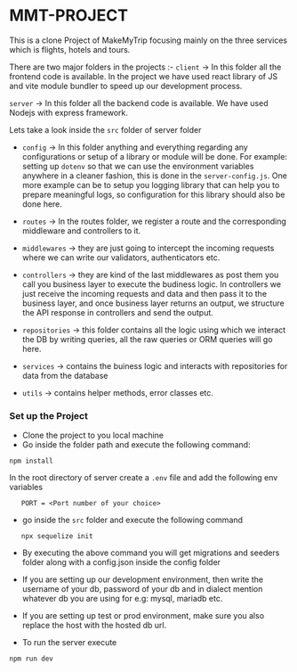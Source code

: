 # MMT-PROJECT

This is a clone Project of MakeMyTrip focusing mainly on the three services which is flights, hotels and tours.

There are two major folders in the projects :-
`client` -> In this folder all the frontend code is available. In the project we have used react library of JS and vite module bundler to speed up our development process.

`server` -> In this folder all the backend code is available. We have used Nodejs with express framework.

Lets take a look inside the `src` folder of server folder

 - `config` -> In this folder anything and everything regarding any configurations or setup of a library or module will be done. For example: setting up `dotenv` so that we can use the environment variables anywhere in a cleaner fashion, this is done in the `server-config.js`. One more example can be to setup you logging library that can help you to prepare meaningful logs, so configuration for this library should also be done here. 

 - `routes` -> In the routes folder, we register a route and the corresponding middleware and controllers to it. 

 - `middlewares` -> they are just going to intercept the incoming requests where we can write our validators, authenticators etc. 

 - `controllers` -> they are kind of the last middlewares as post them you call you business layer to execute the budiness logic. In controllers we just receive the incoming requests and data and then pass it to the business layer, and once business layer returns an output, we structure the API response in controllers and send the output. 

 - `repositories` -> this folder contains all the logic using which we interact the DB by writing queries, all the raw queries or ORM queries will go here.

 - `services` -> contains the buiness logic and interacts with repositories for data from the database

 - `utils` -> contains helper methods, error classes etc.

 ### Set up the Project

- Clone the project to you local machine
 - Go inside the folder path and execute the following command:
 ```
 npm install
 ```

 In the root directory of server create a `.env` file and add the following env variables

 ```
    PORT = <Port number of your choice>
 ```

 - go inside the `src` folder and execute the following command
 ```
    npx sequelize init
 ```

- By executing the above command you will get migrations and seeders folder along with a config.json inside the config folder

 - If you are setting up our development environment, then write the username of your db, password of your db and in dialect mention whatever db you are using for e.g: mysql, mariadb etc.

 - If you are setting up test or prod environment, make sure you also replace the host with the hosted db url.


- To run the server execute 
```
npm run dev
```